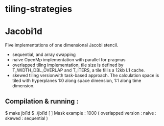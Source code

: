 # tiling-strategies

# Jacobi1d

Five implementations of one dimensional Jacobi stencil.
- sequential, and array swapping
- naive OpenMp implementation with parallel for pragmas
- overlapped tiling implementation, tile size is defined by T_WIDTH_DBL_OVERLAP and T_ITERS, a tile fillls a 12kb L1 cache.
- skewed tiling versionwith task-based approach. The calculation space is tiled with hyperplanes 1:0 along space dimension, 1:1 along time dimension.
## Compilation & running :
  $ make jbi1d
  $ ./jbi1d <Nruns> <Mask> [ <Width> <Time iterations> ]
  Mask example : 1000 ( overlapped version : naive : skewed : sequential )
